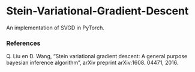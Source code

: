 # Stein-Variational-Gradient-Descent

An implementation of SVGD in PyTorch.







### References
Q. Liu en D. Wang, “Stein variational gradient descent: A general purpose bayesian inference algorithm”, arXiv preprint arXiv:1608. 04471, 2016.
